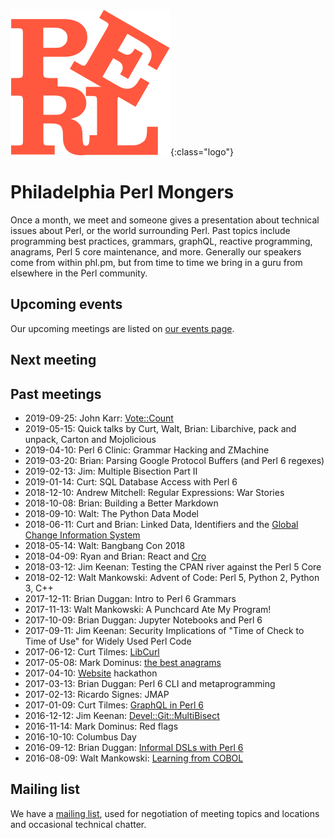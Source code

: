 ![perl](phlpm_logo.svg){:class="logo"}

# Philadelphia Perl Mongers

Once a month, we meet and someone gives a presentation about technical
issues about Perl, or the world surrounding Perl. Past topics include
programming best practices, grammars, graphQL, reactive programming, anagrams,
Perl 5 core maintenance, and more. Generally our speakers come from within
phl.pm, but from time to time we bring in a guru from elsewhere in
the Perl community.

## Upcoming events 
Our upcoming meetings are listed on [our events page](https://phl.matatu.org).

## Next meeting

<ul id='next_event'></ul>

## Past meetings
* 2019-09-25: John Karr: [Vote::Count](https://metacpan.org/release/Vote-Count)
* 2019-05-15: Quick talks by Curt, Walt, Brian: Libarchive, pack and unpack, Carton and Mojolicious
* 2019-04-10: Perl 6 Clinic: Grammar Hacking and ZMachine
* 2019-03-20: Brian: Parsing Google Protocol Buffers (and Perl 6 regexes)
* 2019-02-13: Jim: Multiple Bisection Part II
* 2019-01-14: Curt: SQL Database Access with Perl 6
* 2018-12-10: Andrew Mitchell: Regular Expressions: War Stories
* 2018-10-08: Brian: Building a Better Markdown
* 2018-09-10: Walt: The Python Data Model
* 2018-06-11: Curt and Brian: Linked Data, Identifiers and the [Global Change Information System](https://data.globalchange.gov)
* 2018-05-14: Walt: Bangbang Con 2018
* 2018-04-09: Ryan and Brian: React and [Cro](http://mi.cro.services)
* 2018-03-12: Jim Keenan: Testing the CPAN river against the Perl 5 Core
* 2018-02-12: Walt Mankowski: Advent of Code: Perl 5, Python 2, Python 3, C++
* 2017-12-11: Brian Duggan: Intro to Perl 6 Grammars
* 2017-11-13: Walt Mankowski: A Punchcard Ate My Program!
* 2017-10-09: Brian Duggan: Jupyter Notebooks and Perl 6
* 2017-09-11: Jim Keenan: Security Implications of "Time of Check to Time of Use" for Widely Used Perl Code
* 2017-06-12: Curt Tilmes: [LibCurl](http://modules.perl6.org/dist/LibCurl)
* 2017-05-08: Mark Dominus: [the best anagrams](http://blog.plover.com/lang/anagrams-misc.html)
* 2017-04-10: [Website](http://phl.pm.org) hackathon
* 2017-03-13: Brian Duggan: Perl 6 CLI and metaprogramming
* 2017-02-13: Ricardo Signes: JMAP
* 2017-01-09: Curt Tilmes: [GraphQL in Perl 6](https://curttilmes.github.io/2017-GraphQL-PHLPM)
* 2016-12-12: Jim Keenan: [Devel::Git::MultiBisect](https://metacpan.org/pod/Devel::Git::MultiBisect)
* 2016-11-14: Mark Dominus: Red flags
* 2016-10-10: Columbus Day
* 2016-09-12: Brian Duggan: [Informal DSLs with Perl 6](https://fosdem.org/2017/schedule/event/informal_dsl/)
* 2016-08-09: Walt Mankowski: [Learning from COBOL](http://www.yapcna.org/yn2016/talk/6610)

## Mailing list
We have a [mailing list](http://mail.pm.org/mailman/listinfo/philadelphia-pm),
used for negotiation of meeting topics and locations and occasional
technical chatter.
